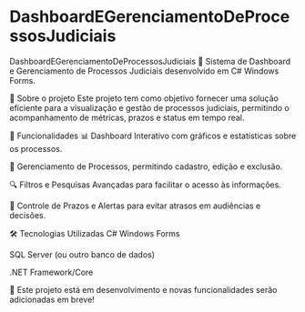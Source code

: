# DashboardEGerenciamentoDeProcessosJudiciais

DashboardEGerenciamentoDeProcessosJudiciais
🚀 Sistema de Dashboard e Gerenciamento de Processos Judiciais desenvolvido em C# Windows Forms.

📌 Sobre o projeto
Este projeto tem como objetivo fornecer uma solução eficiente para a visualização e gestão de processos judiciais, permitindo o acompanhamento de métricas, prazos e status em tempo real.

🔹 Funcionalidades
📊 Dashboard Interativo com gráficos e estatísticas sobre os processos.

📂 Gerenciamento de Processos, permitindo cadastro, edição e exclusão.

🔍 Filtros e Pesquisas Avançadas para facilitar o acesso às informações.

📅 Controle de Prazos e Alertas para evitar atrasos em audiências e decisões.

🛠️ Tecnologias Utilizadas
C# Windows Forms

SQL Server (ou outro banco de dados)

.NET Framework/Core

📌 Este projeto está em desenvolvimento e novas funcionalidades serão adicionadas em breve!
